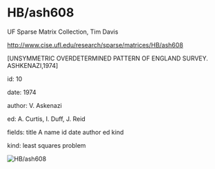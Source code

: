 # HB/ash608

 UF Sparse Matrix Collection, Tim Davis

 http://www.cise.ufl.edu/research/sparse/matrices/HB/ash608

 [UNSYMMETRIC OVERDETERMINED PATTERN OF ENGLAND SURVEY. ASHKENAZI,1974]

 id: 10

 date: 1974

 author: V. Askenazi

 ed: A. Curtis, I. Duff, J. Reid

 fields: title A name id date author ed kind

 kind: least squares problem

![HB/ash608](http://www2.research.att.com/~yifanhu/GALLERY/GRAPHS/GIF_SMALL/HB@ash608.gif)